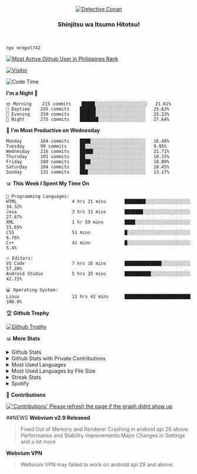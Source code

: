 <p align="center">
<a href="https://mrepol742.github.io">
  <img alt="Detective Conan" src="https://mrepol742-gif-randomizer.vercel.app/api" /> 
  </a> 
  <h3 align="center">Shinjitsu wa Itsumo Hitotsu!</h3>
</p>
<br>

~~~
npx mrepol742
~~~
 
[![Most Active Github User in Philippines Rank](https://enibdhv97zm33sz.m.pipedream.net)](https://mrepol742.github.io)

[![Visitor](https://visitor-badge.glitch.me/badge?page_id=mrepol742)](https:/mrepol742.github.io)

[comment]: <> (This is a automated generated Data from github action workflow)
[comment]: <> (START OF GENERATED DATA)

<!--START_SECTION:waka-->
![Code Time](http://img.shields.io/badge/Code%20Time-431%20hrs%2020%20mins-blue)

**I'm a Night 🦉** 

```text
🌞 Morning    215 commits    █████░░░░░░░░░░░░░░░░░░░░   21.61% 
🌆 Daytime    255 commits    ██████░░░░░░░░░░░░░░░░░░░   25.63% 
🌃 Evening    250 commits    ██████░░░░░░░░░░░░░░░░░░░   25.13% 
🌙 Night      275 commits    ███████░░░░░░░░░░░░░░░░░░   27.64%

```
📅 **I'm Most Productive on Wednesday** 

```text
Monday       164 commits    ████░░░░░░░░░░░░░░░░░░░░░   16.48% 
Tuesday      99 commits     ██░░░░░░░░░░░░░░░░░░░░░░░   9.95% 
Wednesday    216 commits    █████░░░░░░░░░░░░░░░░░░░░   21.71% 
Thursday     101 commits    ██░░░░░░░░░░░░░░░░░░░░░░░   10.15% 
Friday       180 commits    ████░░░░░░░░░░░░░░░░░░░░░   18.09% 
Saturday     104 commits    ██░░░░░░░░░░░░░░░░░░░░░░░   10.45% 
Sunday       131 commits    ███░░░░░░░░░░░░░░░░░░░░░░   13.17%

```


📊 **This Week I Spent My Time On** 

```text
💬 Programming Languages: 
HTML                     4 hrs 21 mins       ████████░░░░░░░░░░░░░░░░░   34.32% 
Java                     3 hrs 31 mins       ███████░░░░░░░░░░░░░░░░░░   27.67% 
XML                      1 hr 59 mins        ████░░░░░░░░░░░░░░░░░░░░░   15.65% 
CSS                      51 mins             █░░░░░░░░░░░░░░░░░░░░░░░░   6.76% 
C++                      41 mins             █░░░░░░░░░░░░░░░░░░░░░░░░   5.4%

🔥 Editors: 
VS Code                  7 hrs 16 mins       ██████████████░░░░░░░░░░░   57.28% 
Android Studio           5 hrs 25 mins       ██████████░░░░░░░░░░░░░░░   42.72%

💻 Operating System: 
Linux                    12 hrs 42 mins      █████████████████████████   100.0%

```


<!--END_SECTION:waka-->

[comment]: <> (END OF GENERATED DATA)

<p>

🏆 **Github Trophy**
  
<a href="https://mrepol742.github.io">
<img alt="Github Trophy" src="https://github-profile-trophy.vercel.app/?username=mrepol742&theme=gruvbox">
</a>
</p>

<p>

📊 **More Stats**
  
<details>
  <summary>Github Stats</summary>
  <br>
  <a href="https://mrepol742.github.io">
  <img alt="Github Stats" src="https://github-readme-stats.vercel.app/api?username=mrepol742&show_icons=true&count_private=true&theme=gruvbox">
</a>  
  
</details> 
  
  <details>
  <summary>Github Stats with Private Contributions</summary>
  <br>
 <a href="https://mrepol742.github.io">
<img alt="Github Stats with Private Contributions" src="https://mrepol742.github.io/github-stats/generated/overview.svg">
</a>
</details>
  
<details>
  <summary>Most Used Languages</summary>
  <br>
 <a href="https://mrepol742.github.io">
<img alt="Most Used Languages" src="https://github-readme-stats.vercel.app/api/top-langs/?username=mrepol742&layout=compact&include_all_commits=true&&count_private=true&langs_count=20&theme=gruvbox">
</a>
</details>

 <details>
  <summary>Most Used Languages by File Size</summary>
  <br>
 <a href="https://mrepol742.github.io">
<img alt="Most Used Languages by File Size" src="https://mrepol742.github.io/github-stats/generated/languages.svg">
</a>
</details>

<details>
  <summary>Streak Stats</summary>
  <br>
<a href="https://mrepol742.github.io">
<img alt="'Streak Stats' Please refresh the page if the stats didnt show up" src="https://mrepol742-streak-stats.herokuapp.com/?user=mrepol742&theme=gruvbox">
</a>
</p>
</details>
<details>
  <summary>Spotify</summary>
  <br>
<a href="https://mrepol742.github.io">
<img alt="Spotify" src="https://spotify-recently-played-readme.vercel.app/api?user=7xx9e7hwq1qyown0m4ut78pcz&count=10&unique=true">
</a>
</p>
</details>


📜 **Contributions**
  
<a href="https://mrepol742.github.io">
<img alt="'Contributions' Please refresh the page if the graph didnt show up" src="https://mrepol742-activity-graph.herokuapp.com/graph?username=mrepol742&theme=github&hide_border=true">
</a>
</p>

##NEWS
**Webvium v2.9 Released**
>Fixed Out of Memory and Renderer Crashing in android api 26 above.
>Performance and Stability improvements
>Major Changes in Settings
>and a lot more

**Webvium VPN**
>Webvium VPN may failed to work on android api 29 and above.

